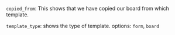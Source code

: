 
`copied_from`: This shows that we have copied our board from which template.

`template_type`: shows the type of template. options: `form`, `board`
